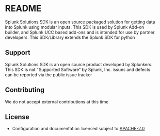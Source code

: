 <!--
SPDX-FileCopyrightText: 2020 2020

SPDX-License-Identifier: Apache-2.0
-->

# README

Splunk Solutions SDK is an open source packaged solution for getting data into Splunk using modular inputs.
This SDK is used by Splunk Add-on builder, and Splunk UCC based add-ons and is intended for use by partner
developers. This SDK/Library extends the Splunk SDK for python

## Support

Splunk Solutions SDK is an open source product developed by Splunkers. This SDK is not "Supported Software" by Splunk, Inc. issues and defects can be reported
via the public issue tracker

## Contributing

We do not accept external contributions at this time

## License

* Configuration and documentation licensed subject to [APACHE-2.0](LICENSE)
